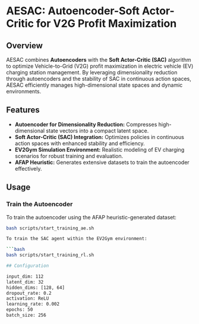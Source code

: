# AESAC: Autoencoder-Soft Actor-Critic for V2G Profit Maximization

## Overview

AESAC combines **Autoencoders** with the **Soft Actor-Critic (SAC)** algorithm to optimize Vehicle-to-Grid (V2G) profit maximization in electric vehicle (EV) charging station management. By leveraging dimensionality reduction through autoencoders and the stability of SAC in continuous action spaces, AESAC efficiently manages high-dimensional state spaces and dynamic environments.

## Features

- **Autoencoder for Dimensionality Reduction:** Compresses high-dimensional state vectors into a compact latent space.
- **Soft Actor-Critic (SAC) Integration:** Optimizes policies in continuous action spaces with enhanced stability and efficiency.
- **EV2Gym Simulation Environment:** Realistic modeling of EV charging scenarios for robust training and evaluation.
- **AFAP Heuristic:** Generates extensive datasets to train the autoencoder effectively.


## Usage

### Train the Autoencoder
To train the autoencoder using the AFAP heuristic-generated dataset:
```bash
bash scripts/start_training_ae.sh

To train the SAC agent within the EV2Gym environment:

```bash
bash scripts/start_training_rl.sh

## Configuration

input_dim: 112
latent_dim: 32
hidden_dims: [128, 64]
dropout_rate: 0.2
activation: ReLU
learning_rate: 0.002
epochs: 50
batch_size: 256
